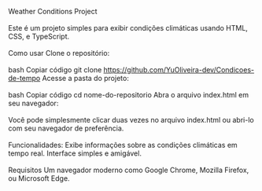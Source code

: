 Weather Conditions Project
<br>
<br>
Este é um projeto simples para exibir condições climáticas usando HTML, CSS, e TypeScript.
<br>
<br>
Como usar
Clone o repositório:
<br>
<br>
bash
Copiar código
git clone https://github.com/YuOliveira-dev/Condicoes-de-tempo
Acesse a pasta do projeto:
<br>
<br>
bash
Copiar código
cd nome-do-repositorio
Abra o arquivo index.html em seu navegador:
<br>
<br>
Você pode simplesmente clicar duas vezes no arquivo index.html ou abri-lo com seu navegador de preferência.
<br>
<br>
Funcionalidades:
Exibe informações sobre as condições climáticas em tempo real.
Interface simples e amigável.
<br>
<br>
Requisitos
Um navegador moderno como Google Chrome, Mozilla Firefox, ou Microsoft Edge.
